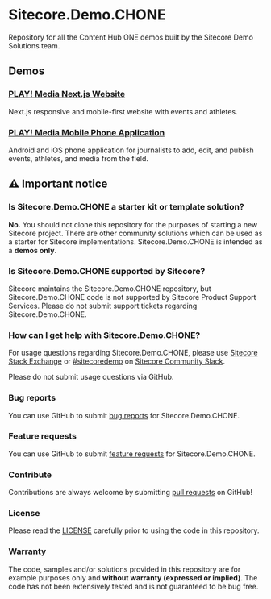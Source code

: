 # Sitecore.Demo.CHONE

Repository for all the Content Hub ONE demos built by the Sitecore Demo Solutions team.

## Demos

### [PLAY! Media Next.js Website](/play-media/src)

Next.js responsive and mobile-first website with events and athletes.

### [PLAY! Media Mobile Phone Application](/play-media-native)

Android and iOS phone application for journalists to add, edit, and publish events, athletes, and media from the field.

## ⚠ Important notice

### Is Sitecore.Demo.CHONE a starter kit or template solution?

**No.** You should not clone this repository for the purposes of starting a new Sitecore project. There are other community solutions which can be used as a starter for Sitecore implementations. Sitecore.Demo.CHONE is intended as a **demos only**.

### Is Sitecore.Demo.CHONE supported by Sitecore?

Sitecore maintains the Sitecore.Demo.CHONE repository, but Sitecore.Demo.CHONE code is not supported by Sitecore Product Support Services. Please do not submit support tickets regarding Sitecore.Demo.CHONE.

### How can I get help with Sitecore.Demo.CHONE?

For usage questions regarding Sitecore.Demo.CHONE, please use [Sitecore Stack Exchange](https://sitecore.stackexchange.com/) or [#sitecoredemo](https://sitecorechat.slack.com/messages/CASEB5M38) on [Sitecore Community Slack](https://sitecore.chat/).

Please do not submit usage questions via GitHub.

### Bug reports

You can use GitHub to submit [bug reports](https://github.com/Sitecore/Sitecore.Demo.CHONE/issues/new) for Sitecore.Demo.CHONE.

### Feature requests

You can use GitHub to submit [feature requests](https://github.com/Sitecore/Sitecore.Demo.CHONE/issues/new) for Sitecore.Demo.CHONE.

### Contribute

Contributions are always welcome by submitting [pull requests](https://github.com/Sitecore/Sitecore.Demo.CHONE/pulls) on GitHub!

### License

Please read the [LICENSE](https://github.com/Sitecore/Sitecore.Demo.CHONE/blob/main/LICENSE) carefully prior to using the code in this repository.

### Warranty

The code, samples and/or solutions provided in this repository are for example purposes only and **without warranty (expressed or implied)**. The code has not been extensively tested and is not guaranteed to be bug free.
